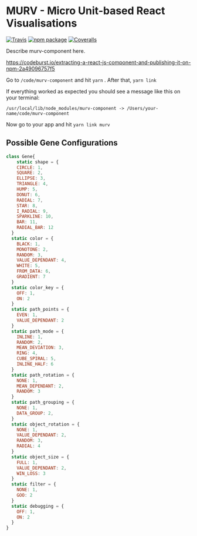 # MURV - Micro Unit-based React Visualisations

[![Travis][build-badge]][build]
[![npm package][npm-badge]][npm]
[![Coveralls][coveralls-badge]][coveralls]

Describe murv-component here.

[build-badge]: https://img.shields.io/travis/user/repo/master.png?style=flat-square
[build]: https://travis-ci.org/user/repo

[npm-badge]: https://img.shields.io/npm/v/npm-package.png?style=flat-square
[npm]: https://www.npmjs.org/package/npm-package

[coveralls-badge]: https://img.shields.io/coveralls/user/repo/master.png?style=flat-square
[coveralls]: https://coveralls.io/github/user/repo


https://codeburst.io/extracting-a-react-js-component-and-publishing-it-on-npm-2a49096757f5

Go to ```/code/murv-component``` and hit ```yarn``` . After that, ```yarn link```

If everything worked as expected you should see a message like this on your terminal:

```/usr/local/lib/node_modules/murv-component -> /Users/your-name/code/murv-component```

Now go to your app and hit ```yarn link murv```

## Possible Gene Configurations

```javascript
class Gene{
    static shape = {
    CIRCLE: 1,
    SQUARE: 2,
    ELLIPSE: 3,
    TRIANGLE: 4,
    HUMP: 5,
    DONUT: 6,
    RADIAL: 7,
    STAR: 8,
    I_RADIAL: 9,
    SPARKLINE: 10,
    BAR: 11,
    RADIAL_BAR: 12
  }
  static color = {
    BLACK: 1,
    MONOTONE: 2,
    RANDOM: 3,
    VALUE_DEPENDANT: 4,
    WHITE: 5,
    FROM_DATA: 6,
    GRADIENT: 7
  }
  static color_key = {
    OFF: 1,
    ON: 2
  }
  static path_points = {
    EVEN: 1,
    VALUE_DEPENDANT: 2
  }
  static path_mode = {
    INLINE: 1,
    RANDOM: 2,
    MEAN_DEVIATION: 3,
    RING: 4,
    CUBE_SPIRAL: 5,
    INLINE_HALF: 6
  }
  static path_rotation = {
    NONE: 1,
    MEAN_DEPENDANT: 2,
    RANDOM: 3
  }
  static path_grouping = {
    NONE: 1,
    DATA_GROUP: 2,
  }
  static object_rotation = {
    NONE: 1,
    VALUE_DEPENDANT: 2,
    RANDOM: 3,
    RADIAL: 4
  }
  static object_size = {
    FULL: 1,
    VALUE_DEPENDANT: 2,
    WIN_LOSS: 3
  }
  static filter = {
    NONE: 1,
    GOO: 2
  }
  static debugging = {
    OFF: 1,
    ON: 2
  }
}
```
